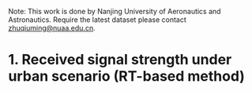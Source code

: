 Note: This work is done by Nanjing University of Aeronautics and Astronautics. Require the latest dataset please contact zhuqiuming@nuaa.edu.cn.
# 1.	Received signal strength under urban scenario (RT-based method)
